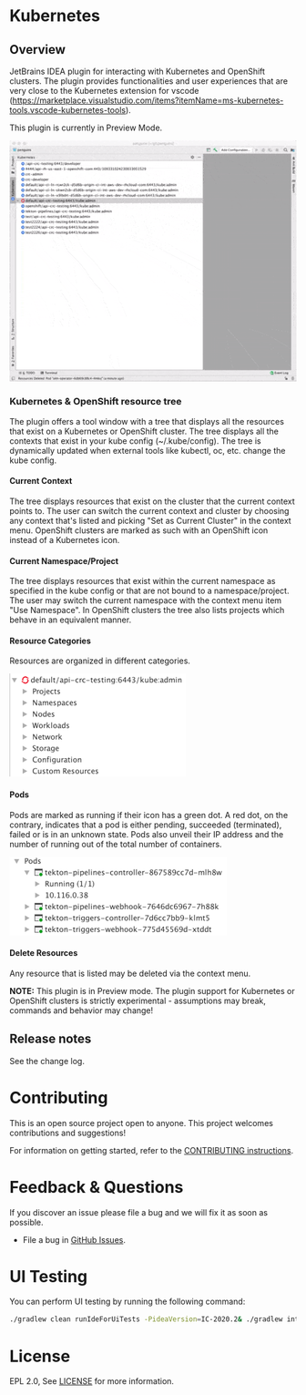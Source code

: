 # Kubernetes

## Overview

JetBrains IDEA plugin for interacting with Kubernetes and OpenShift clusters.
The plugin provides functionalities and user experiences that are very close to the Kubernetes extension for vscode (https://marketplace.visualstudio.com/items?itemName=ms-kubernetes-tools.vscode-kubernetes-tools).

This plugin is currently in Preview Mode.

![](images/demo1.gif)

### Kubernetes & OpenShift resource tree
The plugin offers a tool window with a tree that displays all the resources that exist on a Kubernetes or OpenShift cluster.
The tree displays all the contexts that exist in your kube config (~/.kube/config).
The tree is dynamically updated when external tools like kubectl, oc, etc. change the kube config. 

#### Current Context
The tree displays resources that exist on the cluster that the current context points to. 
The user can switch the current context and cluster by choosing any context that's listed and picking "Set as Current Cluster" in the context menu.
OpenShift clusters are marked as such with an OpenShift icon instead of a Kubernetes icon.
 
#### Current Namespace/Project
The tree displays resources that exist within the current namespace as specified in the kube config or that are not bound to a namespace/project.
The user may switch the current namespace with the context menu item "Use Namespace". 
In OpenShift clusters the tree also lists projects which behave in an equivalent manner. 

#### Resource Categories
Resources are organized in different categories.

![img.png](images/categories.png)

#### Pods
Pods are marked as running if their icon has a green dot. 
A red dot, on the contrary, indicates that a pod is either pending, succeeded (terminated), failed or is in an unknown state.
Pods also unveil their IP address and the number of running out of the total number of containers.

![img.png](images/pod.png)

#### Delete Resources
Any resource that is listed may be deleted via the context menu.


**NOTE:** This plugin is in Preview mode. The plugin support for Kubernetes or OpenShift clusters is strictly experimental - assumptions may break, commands and behavior may change!

## Release notes
See the change log.

Contributing
============
This is an open source project open to anyone. This project welcomes contributions and suggestions!

For information on getting started, refer to the [CONTRIBUTING instructions](CONTRIBUTING.md).

Feedback & Questions
====================
If you discover an issue please file a bug and we will fix it as soon as possible.
* File a bug in [GitHub Issues](https://github.com/redhat-developer/intellij-kubernetes/issues).

UI Testing
==========
You can perform UI testing by running the following command:
```sh
./gradlew clean runIdeForUiTests -PideaVersion=IC-2020.2& ./gradlew integrationTest
```

License
=======
EPL 2.0, See [LICENSE](LICENSE) for more information.
